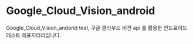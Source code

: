 # Google_Cloud_Vision_android
Google_Cloud_Vision_andorid test, 구글 클라우드 비전 api 를 활용한 안드로이드 테스트 레포지터리입니다.

